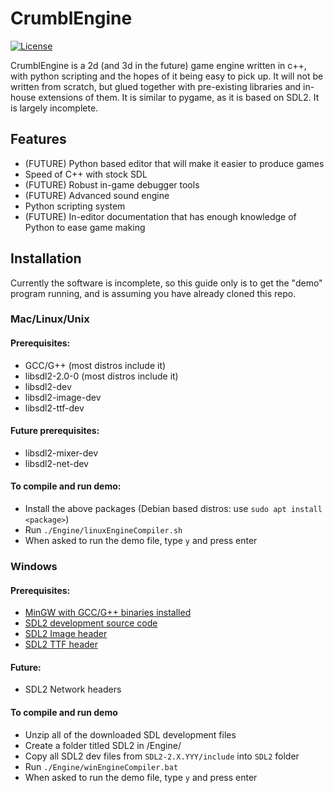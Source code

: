 # CrumblEngine
[![License](https://img.shields.io/:license-gplv2-green.svg)](https://tldrlegal.com/license/gnu-general-public-license-v2)

CrumblEngine is a 2d (and 3d in the future) game engine written in c++, with python scripting and the hopes of it being easy to pick up. It will not be written from scratch, but glued together with pre-existing libraries and in-house extensions of them. It is similar to pygame, as it is based on SDL2. It is largely incomplete.

## Features
- (FUTURE) Python based editor that will make it easier to produce games
- Speed of C++ with stock SDL
- (FUTURE) Robust in-game debugger tools
- (FUTURE) Advanced sound engine
- Python scripting system
- (FUTURE) In-editor documentation that has enough knowledge of Python to ease game making

## Installation

Currently the software is incomplete, so this guide only is to get the "demo" program running, and is assuming you have already cloned this repo.

### Mac/Linux/Unix

#### Prerequisites: 
- GCC/G++ (most distros include it)
- libsdl2-2.0-0 (most distros include it)
- libsdl2-dev 
- libsdl2-image-dev
- libsdl2-ttf-dev
#### Future prerequisites:
- libsdl2-mixer-dev
- libsdl2-net-dev

#### To compile and run demo:
- Install the above packages (Debian based distros: use `sudo apt install <package>`)
- Run ``./Engine/linuxEngineCompiler.sh``
- When asked to run the demo file, type ``y`` and press enter

### Windows

#### Prerequisites:
- [MinGW with GCC/G++ binaries installed](https://sourceforge.net/projects/mingw/)
- [SDL2 development source code](https://www.libsdl.org/download-2.0.php)
- [SDL2 Image header](https://www.libsdl.org/projects/SDL_image/)
- [SDL2 TTF header](https://github.com/libsdl-org/SDL_ttf/releases)

#### Future:
- SDL2 Network headers

#### To compile and run demo
- Unzip all of the downloaded SDL development files
- Create a folder titled SDL2 in /Engine/
- Copy all SDL2 dev files from `SDL2-2.X.YYY/include` into `SDL2` folder
- Run ``./Engine/winEngineCompiler.bat``
- When asked to run the demo file, type ``y`` and press enter